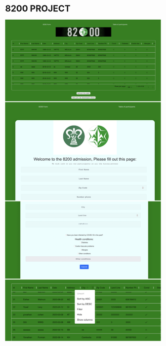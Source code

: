 # 8200 PROJECT

  ![Form](/Frontend/public/images/im4.png)
    ![Form](/Frontend/public/images/im3.png)
      ![Form](/Frontend/public/images/im2.png)
        ![Form](/Frontend/public/images/im1.png)
